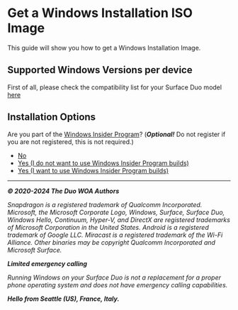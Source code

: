 # Get a Windows Installation ISO Image

This guide will show you how to get a Windows Installation Image.

## Supported Windows Versions per device

First of all, please check the compatibility list for your Surface Duo model [here](/WindowsCompatibility.md)

## Installation Options

Are you part of the [Windows Insider Program](https://insider.windows.com)? (_**Optional!**_ Do not register if you are not registered, this is not required.)

- [No](/Install/Client/ISO/WindowsRetail-Channels.md)
- [Yes (I do not want to use Windows Insider Program builds)](/Install/Client/ISO/WindowsRetail-Channels.md)
- [Yes (I want to use Windows Insider Program builds)](/Install/Client/ISO/WindowsInsiderProgram-Agreement.md)

---

_**© 2020-2024 The Duo WOA Authors**_

_Snapdragon is a registered trademark of Qualcomm Incorporated. Microsoft, the Microsoft Corporate Logo, Windows, Surface, Surface Duo, Windows Hello, Continuum, Hyper-V, and DirectX are registered trademarks of Microsoft Corporation in the United States. Android is a registered trademark of Google LLC. Miracast is a registered trademark of the Wi-Fi Alliance. Other binaries may be copyright Qualcomm Incorporated and Microsoft Surface._

_**Limited emergency calling**_

_Running Windows on your Surface Duo is not a replacement for a proper phone operating system and does not have emergency calling capabilities._

_**Hello from Seattle (US), France, Italy.**_